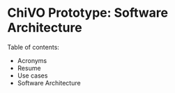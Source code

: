 ChiVO Prototype: Software Architecture
===============

Table of contents:
- Acronyms
- Resume
- Use cases
- Software Architecture
